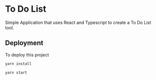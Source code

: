 # To Do List
Simple Application that uses React and Typescript to create a To Do List tool.

## Deployment
To deploy this project
```bash
yarn install
```
```bash
yarn start
```

